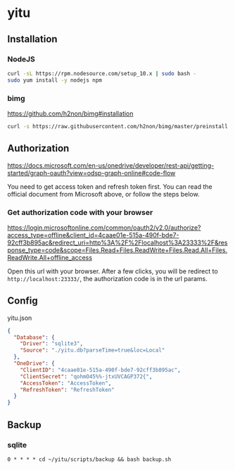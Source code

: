 # yitu

## Installation

### NodeJS

```bash
curl -sL https://rpm.nodesource.com/setup_10.x | sudo bash -
sudo yum install -y nodejs npm
```

### bimg

https://github.com/h2non/bimg#installation

```bash
curl -s https://raw.githubusercontent.com/h2non/bimg/master/preinstall.sh | sudo bash -
```

## Authorization

https://docs.microsoft.com/en-us/onedrive/developer/rest-api/getting-started/graph-oauth?view=odsp-graph-online#code-flow

You need to get access token and refresh token first. You can read the official document from Microsoft above, or follow the steps below.

### Get authorization code with your browser

https://login.microsoftonline.com/common/oauth2/v2.0/authorize?access_type=offline&client_id=4caae01e-515a-490f-bde7-92cff3b895ac&redirect_uri=http%3A%2F%2Flocalhost%3A23333%2F&response_type=code&scope=Files.Read+Files.ReadWrite+Files.Read.All+Files.ReadWrite.All+offline_access

Open this url with your browser. After a few clicks, you will be redirect to `http://localhost:23333/`, the authorization code is in the url params.

## Config

yitu.json

```json
{
  "Database": {
    "Driver": "sqlite3",
    "Source": "./yitu.db?parseTime=true&loc=Local"
  },
  "OneDrive": {
    "ClientID": "4caae01e-515a-490f-bde7-92cff3b895ac",
    "ClientSecret": "qohmO45%%-jtxUVCAGP372{",
    "AccessToken": "AccessToken",
    "RefreshToken": "RefreshToken"
  }
}
```

## Backup

### sqlite
```
0 * * * * cd ~/yitu/scripts/backup && bash backup.sh
```
